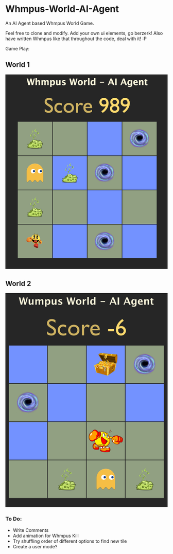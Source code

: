 # Whmpus-World-AI-Agent
An AI Agent based Whmpus World Game.

Feel free to clone and modify. Add your own ui elements, go berzerk! Also have written Whmpus like that throughout the code, deal with it! :P

Game Play:

## World 1
![World 1](/World%201.png?raw=true "Clipped output")
## World 2
![World 2](/World%202.png?raw=true "Clipped output")
### To Do:
- Write Comments
- Add animation for Whmpus Kill
- Try shuffling order of different options to find new tile
- Create a user mode?
